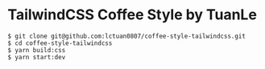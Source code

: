 # TailwindCSS Coffee Style by TuanLe

```
$ git clone git@github.com:lctuan0807/coffee-style-tailwindcss.git
$ cd coffee-style-tailwindcss
$ yarn build:css
$ yarn start:dev
```